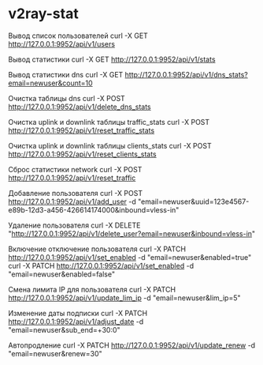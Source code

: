 # v2ray-stat

Вывод список пользователей
    curl -X GET http://127.0.0.1:9952/api/v1/users

Вывод статистики
    curl -X GET http://127.0.0.1:9952/api/v1/stats

Вывод статистики dns
    curl -X GET http://127.0.0.1:9952/api/v1/dns_stats?email=newuser&count=10


Очистка таблицы dns
    curl -X POST http://127.0.0.1:9952/api/v1/delete_dns_stats

Очистка uplink и downlink таблицы traffic_stats
    curl -X POST http://127.0.0.1:9952/api/v1/reset_traffic_stats

Очистка uplink и downlink таблицы clients_stats
    curl -X POST http://127.0.0.1:9952/api/v1/reset_clients_stats

Сброс статистики network
    curl -X POST http://127.0.0.1:9952/api/v1/reset_traffic


Добавление пользователя
    curl -X POST http://127.0.0.1:9952/api/v1/add_user -d "email=newuser&uuid=123e4567-e89b-12d3-a456-426614174000&inbound=vless-in"

Удаление пользователя
    curl -X DELETE "http://127.0.0.1:9952/api/v1/delete_user?email=newuser&inbound=vless-in"

Включение отключение пользователя
    curl -X PATCH http://127.0.0.1:9952/api/v1/set_enabled -d "email=newuser&enabled=true"
    curl -X PATCH http://127.0.0.1:9952/api/v1/set_enabled -d "email=newuser&enabled=false"


Смена лимита IP для пользователя
    curl -X PATCH http://127.0.0.1:9952/api/v1/update_lim_ip -d "email=newuser&lim_ip=5"

Изменение даты подписки
    curl -X PATCH http://127.0.0.1:9952/api/v1/adjust_date -d "email=newuser&sub_end=+30:0"

Автопродление
    curl -X PATCH http://127.0.0.1:9952/api/v1/update_renew -d "email=newuser&renew=30"


